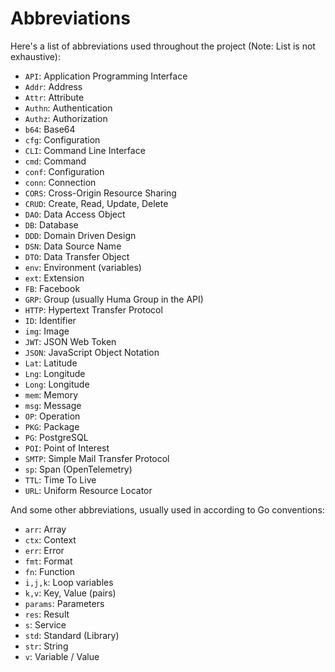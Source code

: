 # Abbreviations

Here's a list of abbreviations used throughout the project (Note: List is not exhaustive):

- `API`: Application Programming Interface
- `Addr`: Address
- `Attr`: Attribute
- `Authn`: Authentication
- `Authz`: Authorization
- `b64`: Base64
- `cfg`: Configuration
- `CLI`: Command Line Interface
- `cmd`: Command
- `conf`: Configuration
- `conn`: Connection
- `CORS`: Cross-Origin Resource Sharing
- `CRUD`: Create, Read, Update, Delete
- `DAO`: Data Access Object
- `DB`: Database
- `DDD`: Domain Driven Design
- `DSN`: Data Source Name
- `DTO`: Data Transfer Object
- `env`: Environment (variables)
- `ext`: Extension
- `FB`: Facebook
- `GRP`: Group (usually Huma Group in the API)
- `HTTP`: Hypertext Transfer Protocol
- `ID`: Identifier
- `img`: Image
- `JWT`: JSON Web Token
- `JSON`: JavaScript Object Notation
- `Lat`: Latitude
- `Lng`: Longitude
- `Long`: Longitude
- `mem`: Memory
- `msg`: Message
- `OP`: Operation
- `PKG`: Package
- `PG`: PostgreSQL
- `POI`: Point of Interest
- `SMTP`: Simple Mail Transfer Protocol
- `sp`: Span (OpenTelemetry)
- `TTL`: Time To Live
- `URL`: Uniform Resource Locator

And some other abbreviations, usually used in according to Go conventions:

- `arr`: Array
- `ctx`: Context
- `err`: Error
- `fmt`: Format
- `fn`: Function
- `i,j,k`: Loop variables
- `k,v`: Key, Value (pairs)
- `params`: Parameters
- `res`: Result
- `s`: Service
- `std`: Standard (Library)
- `str`: String
- `v`: Variable / Value
